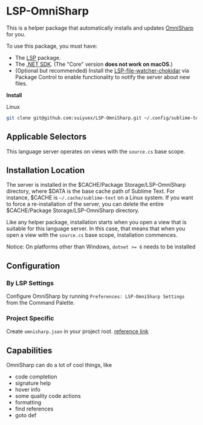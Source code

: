 # LSP-OmniSharp

This is a helper package that automatically installs and updates
[OmniSharp](https://github.com/OmniSharp/omnisharp-roslyn) for you.

To use this package, you must have:

- The [LSP](https://packagecontrol.io/packages/LSP) package.
- The [.NET SDK](https://dotnet.microsoft.com/download). (The "Core" version **does not work on macOS**.)
- (Optional but recommended) Install the [LSP-file-watcher-chokidar](https://github.com/sublimelsp/LSP-file-watcher-chokidar) via Package Control to enable functionality to notify the server about new files.

**Install**

Linux

```bash
git clone git@github.com:suiyuex/LSP-OmniSharp.git ~/.config/sublime-text/Packages/
```


## Applicable Selectors

This language server operates on views with the `source.cs` base scope.

## Installation Location

The server is installed in the $CACHE/Package Storage/LSP-OmniSharp directory, where $DATA is the base cache path of Sublime Text.
For instance, $CACHE is `~/.cache/sublime-text` on a Linux system. If you want to force a re-installation of the server,
you can delete the entire $CACHE/Package Storage/LSP-OmniSharp directory.

Like any helper package, installation starts when you open a view that is suitable for this language server. In this
case, that means that when you open a view with the `source.cs` base scope, installation commences.

Notice: On platforms other than Windows, `dotnet >= 6` needs to be installed

## Configuration

### By LSP Settings

Configure OmniSharp by running `Preferences: LSP-OmniSharp Settings` from the Command Palette.

### Project Specific

Create `omnisharp.json` in your project root. [reference link](https://github.com/OmniSharp/omnisharp-roslyn/wiki/Configuration-Options)

## Capabilities

OmniSharp can do a lot of cool things, like

- code completion
- signature help
- hover info
- some quality code actions
- formatting
- find references
- goto def

